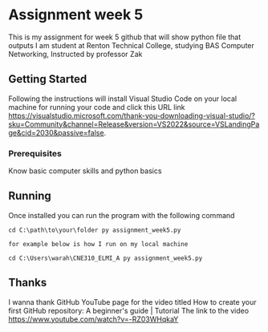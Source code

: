 # Assignment week 5

This is my assignment for week 5 github that will show python file that outputs 
I am student at Renton Technical College, studying BAS Computer Networking, Instructed by professor Zak

## Getting Started

Following the instructions will install Visual Studio Code on your local machine for running your code and click this URL link https://visualstudio.microsoft.com/thank-you-downloading-visual-studio/?sku=Community&channel=Release&version=VS2022&source=VSLandingPage&cid=2030&passive=false.


### Prerequisites

Know basic computer skills and python basics
## Running
Once installed you can run the program with the following command

```
cd C:\path\to\your\folder py assignment_week5.py

for example below is how I run on my local machine

cd C:\Users\warah\CNE310_ELMI_A py assignment_week5.py

```


## Thanks
I wanna thank GitHub YouTube page for the video titled How to create your first GitHub repository: A beginner's guide | Tutorial 
The link to the video https://www.youtube.com/watch?v=-RZ03WHqkaY

